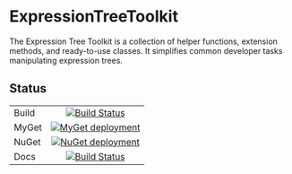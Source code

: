 # ExpressionTreeToolkit
The Expression Tree Toolkit is a collection of helper functions, extension methods, and ready-to-use classes. It simplifies common developer tasks manipulating expression trees.

## Status

| | |
|:-|:-:|
Build | [![Build Status](https://dev.azure.com/alecsg77/ExpressionTreeToolkit/_apis/build/status/ExpressionTreeToolkit?branchName=master&stageName=Build)](https://dev.azure.com/alecsg77/ExpressionTreeToolkit/_build/latest?definitionId=22&branchName=master) 
MyGet | [![MyGet deployment](https://alecsg77.vsrm.visualstudio.com/_apis/public/Release/badge/6874db54-d5ec-4a83-b731-15da00bcbcde/1/1)](https://www.myget.org/gallery/expressiontreetoolkit)
NuGet | [![NuGet deployment](https://alecsg77.vsrm.visualstudio.com/_apis/public/Release/badge/6874db54-d5ec-4a83-b731-15da00bcbcde/1/2)](https://www.nuget.org/packages/ExpressionTreeToolkit.Core/)
Docs  | [![Build Status](https://dev.azure.com/alecsg77/ExpressionTreeToolkit/_apis/build/status/ExpressionTreeToolkit?branchName=master&stageName=Release&jobName=GitHub%20Pages)](https://dev.azure.com/alecsg77/ExpressionTreeToolkit/_build/latest?definitionId=22&branchName=develop)
